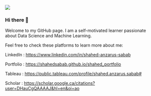 ![](https://res.cloudinary.com/dcypkejjm/image/upload/v1595467342/GitHub_pghcgl.png?raw=true)

### Hi there 👋

Welcome to my GitHub page. I am a self-motivated learner passionate about Data Science and Machine Learning.

Feel free to check these platforms to learn more about me:

LinkedIn  : https://www.linkedin.com/in/shahed-anzarus-sabab

Portfolio : https://shahedsabab.github.io/shahed_portfolio

Tableau   : https://public.tableau.com/profile/shahed.anzarus.sabab#

Scholar   : https://scholar.google.ca/citations?user=DHauCgQAAAAJ&hl=en&oi=ao


<!--
**ShahedSabab/ShahedSabab** is a ✨ _special_ ✨ repository because its `README.md` (this file) appears on your GitHub profile.

Here are some ideas to get you started:

- 🔭 I’m currently working on ...
- 🌱 I’m currently learning ...
- 👯 I’m looking to collaborate on ...
- 🤔 I’m looking for help with ...
- 💬 Ask me about ...
- 📫 How to reach me: ...
- 😄 Pronouns: ...
- ⚡ Fun fact: ...
-->
